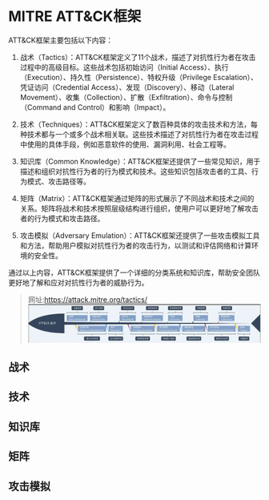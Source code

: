 # MITRE ATT&CK框架
ATT&CK框架主要包括以下内容：

1. 战术（Tactics）：ATT&CK框架定义了11个战术，描述了对抗性行为者在攻击过程中的高级目标。这些战术包括初始访问（Initial Access）、执行（Execution）、持久性（Persistence）、特权升级（Privilege Escalation）、凭证访问（Credential Access）、发现（Discovery）、移动（Lateral Movement）、收集（Collection）、扩散（Exfiltration）、命令与控制（Command and Control）和影响（Impact）。

2. 技术（Techniques）：ATT&CK框架定义了数百种具体的攻击技术和方法，每种技术都与一个或多个战术相关联。这些技术描述了对抗性行为者在攻击过程中使用的具体手段，例如恶意软件的使用、漏洞利用、社会工程等。

3. 知识库（Common Knowledge）：ATT&CK框架还提供了一些常见知识，用于描述和组织对抗性行为者的行为模式和技术。这些知识包括攻击者的工具、行为模式、攻击路径等。

4. 矩阵（Matrix）：ATT&CK框架通过矩阵的形式展示了不同战术和技术之间的关系。矩阵将战术和技术按照层级结构进行组织，使用户可以更好地了解攻击者的行为模式和攻击路径。

5. 攻击模拟（Adversary Emulation）：ATT&CK框架还提供了一些攻击模拟工具和方法，帮助用户模拟对抗性行为者的攻击行为，以测试和评估网络和计算环境的安全性。

通过以上内容，ATT&CK框架提供了一个详细的分类系统和知识库，帮助安全团队更好地了解和应对对抗性行为者的威胁行为。
>网址:https://attack.mitre.org/tactics/
![](vx_images/159164404257303.png)
## 战术
## 技术
## 知识库
## 矩阵
## 攻击模拟